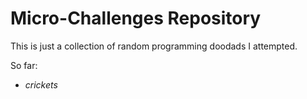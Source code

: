 # Micro-Challenges Repository

This is just a collection of random programming doodads I attempted.

So far:

* *crickets*
